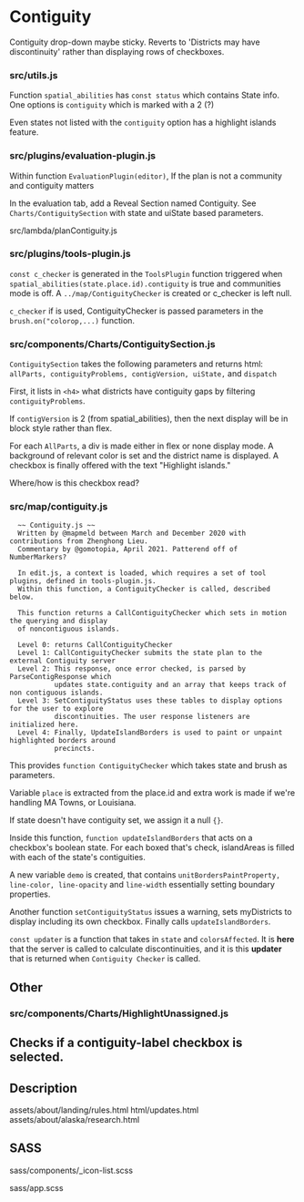 # Contiguity

Contiguity drop-down maybe sticky. Reverts to 'Districts may have discontinuity' rather than displaying rows of checkboxes.

### **src/utils.js** 
Function `spatial_abilities` has `const status` which contains State info. One options is `contiguity` which is marked with a 2 (?) 

Even states not listed with the `contiguity` option has a highlight islands feature.

### **src/plugins/evaluation-plugin.js**

Within function `EvaluationPlugin(editor)`, If the plan is not a community and contiguity matters 

In the evaluation tab, add a Reveal Section named Contiguity. See `Charts/ContiguitySection` with
state and uiState based parameters.

src/lambda/planContiguity.js

### **src/plugins/tools-plugin.js**

`const c_checker` is generated in the `ToolsPlugin` function triggered when `spatial_abilities(state.place.id).contiguity` is true and communities mode is off. A `../map/ContiguityChecker` is created or c_checker is left null.

`c_checker` if is used, ContiguityChecker is passed parameters in the `brush.on("colorop,...)` function. 

### **src/components/Charts/ContiguitySection.js**

`ContiguitySection` takes the following parameters and returns html: `allParts, contiguityProblems, contigVersion, uiState,` and `dispatch`

First, it lists in `<h4>` what districts have contiguity gaps by filtering `contiguityProblems`. 

If `contigVersion` is 2 (from spatial_abilities), then the next display will be in block style rather than flex. 

 For each `AllParts`, a div is made either in flex or none display mode. A background of relevant color is set and the district name is displayed. A checkbox is finally offered with the text "Highlight islands."

 Where/how is this checkbox read?


### **src/map/contiguity.js**

```
  ~~ Contiguity.js ~~
  Written by @mapmeld between March and December 2020 with contributions from Zhenghong Lieu.
  Commentary by @gomotopia, April 2021. Patterend off of NumberMarkers?

  In edit.js, a context is loaded, which requires a set of tool plugins, defined in tools-plugin.js.
  Within this function, a ContiguityChecker is called, described below.

  This function returns a CallContiguityChecker which sets in motion the querying and display
  of noncontiguous islands. 

  Level 0: returns CallContiguityChecker
  Level 1: CallContiguityChecker submits the state plan to the external Contiguity server
  Level 2: This response, once error checked, is parsed by ParseContigResponse which
           updates state.contiguity and an array that keeps track of non contiguous islands. 
  Level 3: SetContiguityStatus uses these tables to display options for the user to explore
           discontinuities. The user response listeners are initialized here.
  Level 4: Finally, UpdateIslandBorders is used to paint or unpaint highlighted borders around
           precincts.
```

This provides `function ContiguityChecker` which takes state and brush as parameters.

Variable `place` is extracted from the place.id and extra work is made if we're handling MA Towns, or Louisiana. 

If state doesn't have contiguity set, we assign it a null `{}`. 

Inside this function, `function updateIslandBorders` that acts on a checkbox's boolean state. For each boxed that's check, islandAreas is filled with each of the state's contiguities. 

A new variable `demo` is created, that contains `unitBordersPaintProperty, line-color, line-opacity` and  `line-width` essentially setting boundary properties. 

Another function `setContiguityStatus` issues a warning, sets myDistricts to display including its own checkbox. Finally calls `updateIslandBorders`.

`const updater` is a function that takes in `state` and `colorsAffected`. It is **here** that the server is called to calculate discontinuities, and it is this **updater** that is returned when `Contiguity Checker` is called.


## Other 

### src/components/Charts/HighlightUnassigned.js
Checks if a contiguity-label checkbox is selected.
----

## Description
assets/about/landing/rules.html
html/updates.html
assets/about/alaska/research.html

## SASS

sass/components/_icon-list.scss

sass/app.scss


